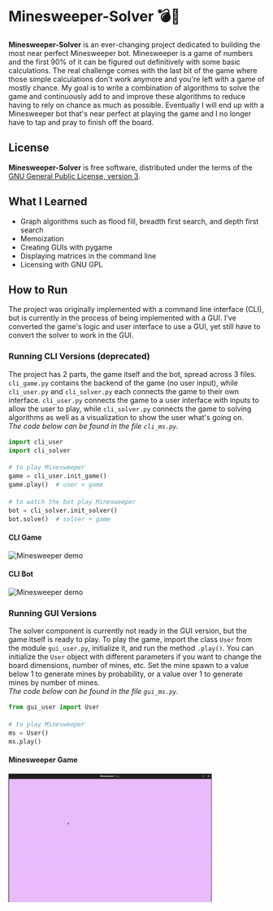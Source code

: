 # Minesweeper-Solver 💣🧹
**Minesweeper-Solver** is an ever-changing project dedicated to building the most near perfect Minesweeper bot. Minesweeper is a game of numbers and the first 90% of it can be figured out definitively with some basic calculations. The real challenge comes with the last bit of the game where those simple calculations don't work anymore and you're left with a game of mostly chance. My goal is to write a combination of algorithms to solve the game and continuously add to and improve these algorithms to reduce having to rely on chance as much as possible. Eventually I will end up with a Minesweeper bot that's near perfect at playing the game and I no longer have to tap and pray to finish off the board.
## License
**Minesweeper-Solver** is free software, distributed under the terms of the [GNU General Public License, version 3](https://www.gnu.org/licenses/gpl-3.0.html).
## What I Learned
* Graph algorithms such as flood fill, breadth first search, and depth first search
* Memoization
* Creating GUIs with pygame
* Displaying matrices in the command line
* Licensing with GNU GPL
<!-- * Linear algebra for solver algorithms -->
## How to Run
The project was originally implemented with a command line interface (CLI), but is currently in the process of being implemented with a GUI. I've converted the game's logic and user interface to use a GUI, yet still have to convert the solver to work in the GUI.

### Running CLI Versions (deprecated)
The project has 2 parts, the game itself and the bot, spread across 3 files. `cli_game.py` contains the backend of the game (no user input), while `cli_user.py` and `cli_solver.py` each connects the game to their own interface. `cli_user.py` connects the game to a user interface with inputs to allow the user to play, while `cli_solver.py` connects the game to solving algorithms as well as a visualization to show the user what's going on.<br>*The code below can be found in the file `cli_ms.py`.*<br>
```python
import cli_user
import cli_solver

# to play Minesweeper
game = cli_user.init_game()
game.play()  # user + game

# to watch the bot play Minesweeper
bot = cli_solver.init_solver()
bot.solve()  # solver + game
```
#### CLI Game
<img src="https://github.com/GeorgeD88/Minesweeper-Solver/blob/main/minesweeper_demo.gif" alt="Minesweeper demo" width="400">

#### CLI Bot
<img src="https://github.com/GeorgeD88/Minesweeper-Solver/blob/main/ms_solver_demo.gif" alt="Minesweeper demo" width="400">

### Running GUI Versions
The solver component is currently not ready in the GUI version, but the game itself is ready to play. To play the game, import the class `User` from the module `gui_user.py`, initialize it, and run the method `.play()`. You can initialize the `User` object with different parameters if you want to change the board dimensions, number of mines, etc. Set the mine spawn to a value below 1 to generate mines by probability, or a value over 1 to generate mines by number of mines.<br>*The code below can be found in the file `gui_ms.py`.*<br>
```python
from gui_user import User

# to play Minesweeper
ms = User()
ms.play()
```
#### Minesweeper Game
<img src="https://github.com/GeorgeD88/Minesweeper-Solver/blob/main/gui_ms_demo.gif" alt="Minesweeper demo" width="400">

<!-- #### Minesweeper Bot
<img src="https://github.com/GeorgeD88/Minesweeper-Solver/blob/main/ms_solver_demo.gif" alt="Minesweeper demo" width="400"> -->
